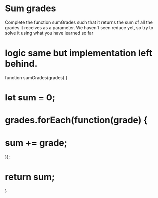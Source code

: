 
# Sum grades
Complete the function sumGrades such that it returns the sum of all the grades it receives as a parameter. We haven't seen reduce yet, so try to solve it using what you have learned so far

# logic same but implementation left behind.

<!-- function sumGrades(grades) {
  return grades.reduce((acc, curr) => acc + curr, 0);
} -->

function sumGrades(grades) {
# let sum = 0;    
# grades.forEach(function(grade) {
# sum += grade;
});
# return sum;
}